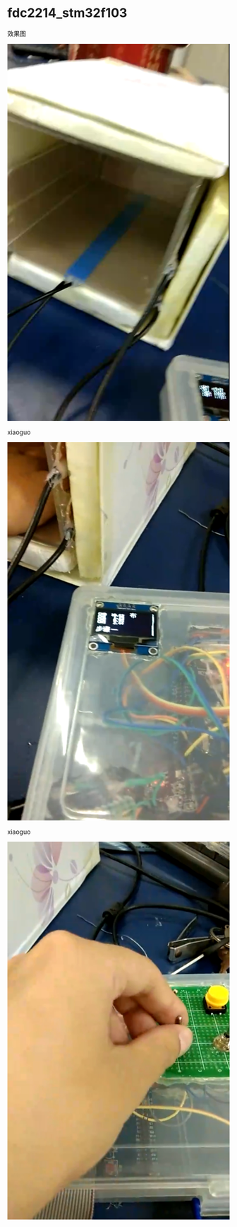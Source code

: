 # fdc2214_stm32f103

效果图

![dasd](https://raw.githubusercontent.com/LiuXinyu12378/fdc2214_stm32f103/master/picture/QQ%E6%88%AA%E5%9B%BE20180918000249.png)

xiaoguo


![dasdas](https://raw.githubusercontent.com/LiuXinyu12378/fdc2214_stm32f103/master/picture/QQ%E6%88%AA%E5%9B%BE20180918000306.png)

xiaoguo


![dad](https://raw.githubusercontent.com/LiuXinyu12378/fdc2214_stm32f103/master/picture/QQ%E6%88%AA%E5%9B%BE20180918000433.png)
